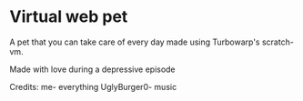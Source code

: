 # Virtual web pet

A pet that you can take care of every day made using Turbowarp's scratch-vm.

Made with love during a depressive episode

Credits: me- everything
         UglyBurger0- music
